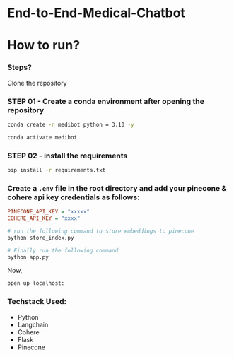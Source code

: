 # End-to-End-Medical-Chatbot

# How to run?
### Steps?

Clone the repository

<!-- ```bash
Project repo : https://github.com/
``` -->

### STEP 01 - Create a conda environment after opening the repository

```bash
conda create -n medibot python = 3.10 -y
```

```bash
conda activate medibot
```

### STEP 02 - install the requirements

```bash
pip install -r requirements.txt
```

### Create a `.env` file in the root directory and add your pinecone & cohere api key credentials as follows:

```ini
PINECONE_API_KEY = "xxxxx"
COHERE_API_KEY = "xxxx"
```

```bash
# run the following command to store embeddings to pinecone
python store_index.py
```

```bash
# Finally run the following command
python app.py
```


Now, 
```bash
open up localhost:
```

### Techstack Used:

- Python
- Langchain
- Cohere 
- Flask
- Pinecone
